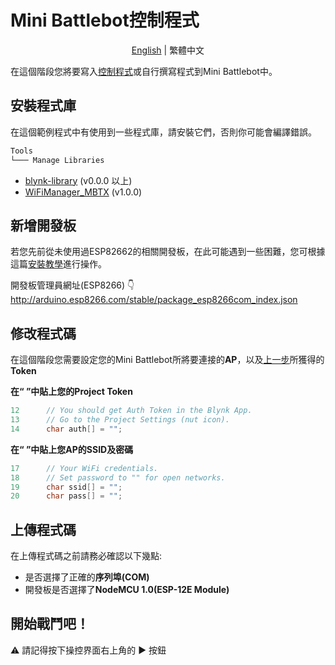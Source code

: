 # Mini Battlebot控制程式

<p align="center">
  <a href="README_EN.md">English</a> |
  <span>繁體中文</span>
</p>

在這個階段您將要寫入[控制程式](MBT_v1.0.0/MBT_v1.0.0.ino)或自行撰寫程式到Mini Battlebot中。

## 安裝程式庫

在這個範例程式中有使用到一些程式庫，請安裝它們，否則你可能會編譯錯誤。

```markdown
Tools
└─── Manage Libraries
```

- [blynk-library](https://github.com/blynkkk/blynk-library) (v0.0.0 以上)
- [WiFiManager_MBTX](../libraries/WiFiManager_MBTX) (v1.0.0)

## 新增開發板

若您先前從未使用過ESP82662的相關開發板，在此可能遇到一些困難，您可根據這篇[安裝教學](https://randomnerdtutorials.com/how-to-install-esp8266-board-arduino-ide/)進行操作。

開發板管理員網址(ESP8266) 👇 \
http://arduino.esp8266.com/stable/package_esp8266com_index.json

## 修改程式碼

在這個階段您需要設定您的Mini Battlebot所將要連接的**AP**，以及[上一步](../blynk/README.md)所獲得的**Token**

__在“ ”中貼上您的Project Token__
```c#
12      // You should get Auth Token in the Blynk App. 
13      // Go to the Project Settings (nut icon). 
14      char auth[] = "";
```

__在“ ”中貼上您AP的SSID及密碼__
```c#
17      // Your WiFi credentials. 
18      // Set password to "" for open networks. 
19      char ssid[] = ""; 
20      char pass[] = ""; 
```

## 上傳程式碼

在上傳程式碼之前請務必確認以下幾點:

- 是否選擇了正確的**序列埠(COM)**
- 開發板是否選擇了**NodeMCU 1.0(ESP-12E Module)**

## 開始戰鬥吧！

⚠ 請記得按下操控界面右上角的 ▶ 按鈕
